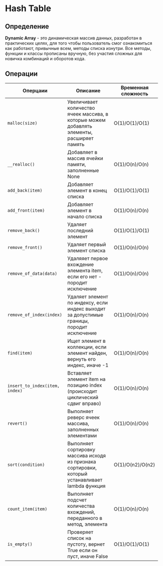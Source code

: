 # Hash Table

## Определение
**Dynamic Array** - это динамическая массив данных, разработан в практических целях, для того чтобы пользователь смог ознакомиться как работают, привычные всем, методы списка изнутри.
Все методы, функции и классы прописаны вручную, без участия сложных для новичка комбинаций и оборотов кода.

## Операции
| Оперцаии                              | Описание                                                                                         | Временная сложность |
|-------------------------------------|----------------------------------------------------------------------------------------------------|---------------------|
| ```malloc(size)```                  | Увеличивает количество ячеек массива, в которые можем добавлять элементы, расширяет память         | O(1)/O(1)/O(1)      |
| ```__realloc()```                   | Добавляет в массив ячейки памяти, заполненные None                                                 | O(1)/O(n)/O(n)      |
| ```add_back(item)```                | Добавляет элемент в конец списка                                                                   | O(1)/O(1)/O(1)      |
| ```add_front(item)```               | Добавляет элемент в начало списка                                                                  | O(1)/O(n)/O(n)      |
| ```remove_back()```                 | Удаляет последний элемент                                                                          | O(1)/O(1)/O(1)      |
| ```remove_front()```                | Удаляет первый элемент списка                                                                      | O(1)/O(n)/O(n)      |
| ```remove_of_data(data)```          | Удаляяет первое вхождение элемента item, если его нет - породит исключение                         | O(1)/O(n)/O(n)      |
| ```remove_of_index(index)```        | Удаляет элемент по индексу, если индекс выходит за допустимые границы, породит исключение          | O(1)/O(n)/O(n)      |
| ```find(item)```                    | Ищет элемент в коллекции, если элемент найден, вернуть его индекс, иначе -1                        | O(1)/O(n)/O(n)      |
| ```insert_to_index(item, index)```  | Вставляет элемент item на позицию index (происходит циклический сдвиг вправо)                      | O(1)/O(n)/O(n)      |
| ```revert()```                      | Выполняет реверс ячеек массива, заполненных элементами                                             | O(1)/O(n)/O(n)      |
| ```sort(condition)```               | Выполняет сортировку массива исходя из признака сортировки, который устанавливает lambda функция   | O(1)/O(n2)/O(n2)      |
| ```count_item(item)```              | Выполняет подсчет количества вхождений, переданного в метод, элемента                              | O(1)/O(n)/O(n)      |
| ```is_empty()```                    | Проверяет список на пустоту, вернет True если он пуст, иначе False                                 | O(1)/O(1)/O(1)      |

